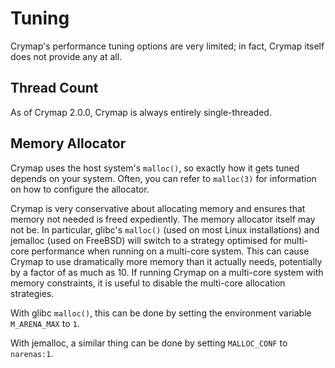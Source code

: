 # Tuning

Crymap's performance tuning options are very limited; in fact, Crymap itself
does not provide any at all.

## Thread Count

As of Crymap 2.0.0, Crymap is always entirely single-threaded.

## Memory Allocator

Crymap uses the host system's `malloc()`, so exactly how it gets tuned depends
on your system. Often, you can refer to `malloc(3)` for information on how to
configure the allocator.

Crymap is very conservative about allocating memory and ensures that memory not
needed is freed expediently. The memory allocator itself may not be. In
particular, glibc's `malloc()` (used on most Linux installations) and jemalloc
(used on FreeBSD) will switch to a strategy optimised for multi-core
performance when running on a multi-core system. This can cause Crymap to use
dramatically more memory than it actually needs, potentially by a factor of as
much as 10. If running Crymap on a multi-core system with memory constraints,
it is useful to disable the multi-core allocation strategies.

With glibc `malloc()`, this can be done by setting the environment variable
`M_ARENA_MAX` to `1`.

With jemalloc, a similar thing can be done by setting `MALLOC_CONF` to
`narenas:1`.
